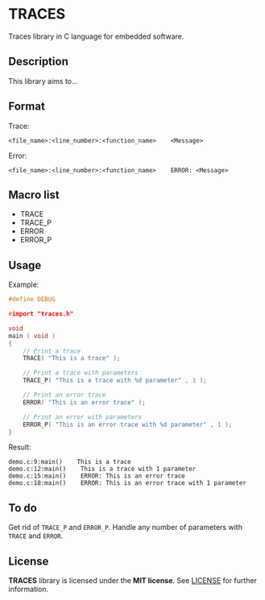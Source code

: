 # TRACES
Traces library in C language for embedded software.


## Description

This library aims to...


## Format

Trace:
```
<file_name>:<line_number>:<function_name>    <Message>
```

Error:
```
<file_name>:<line_number>:<function_name>    ERROR: <Message>
```

## Macro list

* TRACE
* TRACE_P
* ERROR
* ERROR_P


## Usage

Example:
```c
#define DEBUG

#import "traces.h"

void
main ( void )
{
    // Print a trace
    TRACE( "This is a trace" );

    // Print a trace with parameters
    TRACE_P( "This is a trace with %d parameter" , 1 );

    // Print an error trace
    ERROR( "This is an error trace" );

    // Print an error with parameters
    ERROR_P( "This is an error trace with %d parameter" , 1 );
}
```

Result:
```
demo.c:9:main()    This is a trace
demo.c:12:main()    This is a trace with 1 parameter
demo.c:15:main()    ERROR: This is an error trace
demo.c:18:main()    ERROR: This is an error trace with 1 parameter
```


## To do

Get rid of `TRACE_P` and `ERROR_P`. Handle any number of parameters with `TRACE` and `ERROR`.


## License

**TRACES** library is licensed under the **MIT license**. See [LICENSE](LICENSE) for further information.
